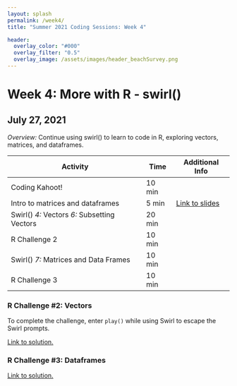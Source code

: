 ```yaml
---
layout: splash
permalink: /week4/
title: "Summer 2021 Coding Sessions: Week 4"

header:
  overlay_color: "#000"
  overlay_filter: "0.5"
  overlay_image: /assets/images/header_beachSurvey.png
---
```


# Week 4: More with R - swirl()
## July 27, 2021

*Overview:* Continue using swirl() to learn to code in R, exploring vectors, matrices, and dataframes.

| Activity | Time | Additional Info |
| ---- | ---- | ----- |
| Coding Kahoot! | 10 min | |
| Intro to matrices and dataframes | 5 min | <a href="link" target="_blank">Link to slides</a> |
| Swirl()  *4:* Vectors *6:* Subsetting Vectors | 20 min |  |
| R Challenge 2 | 10 min | |
| Swirl()  *7:* Matrices and Data Frames | 10 min |  |
| R Challenge 3 | 10 min |  |

### R Challenge #2: Vectors

To complete the challenge, enter `play()` while using Swirl to escape the Swirl prompts.

<a href="link" target="_blank">Link to solution.</a>

### R Challenge #3: Dataframes

<a href="link" target="_blank">Link to solution.</a>
